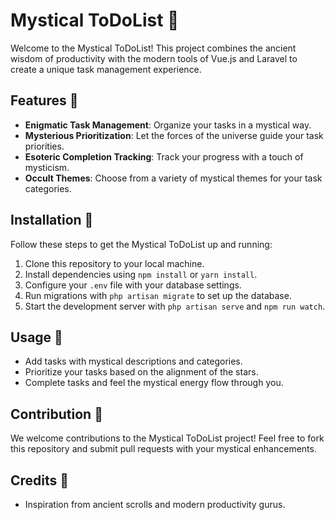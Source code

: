 # Mystical ToDoList 📜

Welcome to the Mystical ToDoList! This project combines the ancient wisdom of productivity with the modern tools of Vue.js and Laravel to create a unique task management experience.

## Features 🔮
- **Enigmatic Task Management**: Organize your tasks in a mystical way.
- **Mysterious Prioritization**: Let the forces of the universe guide your task priorities.
- **Esoteric Completion Tracking**: Track your progress with a touch of mysticism.
- **Occult Themes**: Choose from a variety of mystical themes for your task categories.

## Installation 🚀
Follow these steps to get the Mystical ToDoList up and running:

1. Clone this repository to your local machine.
2. Install dependencies using `npm install` or `yarn install`.
3. Configure your `.env` file with your database settings.
4. Run migrations with `php artisan migrate` to set up the database.
5. Start the development server with `php artisan serve` and `npm run watch`.

## Usage 📝
- Add tasks with mystical descriptions and categories.
- Prioritize your tasks based on the alignment of the stars.
- Complete tasks and feel the mystical energy flow through you.

## Contribution 🌟
We welcome contributions to the Mystical ToDoList project! Feel free to fork this repository and submit pull requests with your mystical enhancements.

## Credits 🙏
- Inspiration from ancient scrolls and modern productivity gurus.


